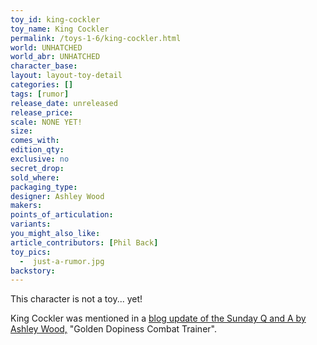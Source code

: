 ```yaml
---
toy_id: king-cockler
toy_name: King Cockler
permalink: /toys-1-6/king-cockler.html
world: UNHATCHED
world_abr: UNHATCHED
character_base: 
layout: layout-toy-detail
categories: []
tags: [rumor]
release_date: unreleased
release_price: 
scale: NONE YET!
size: 
comes_with: 
edition_qty: 
exclusive: no
secret_drop:
sold_where: 
packaging_type: 
designer: Ashley Wood
makers: 
points_of_articulation: 
variants: 
you_might_also_like:
article_contributors: [Phil Back]
toy_pics:
  -  just-a-rumor.jpg
backstory: 
---
```

This character is not a toy... yet!

King Cockler was mentioned in a <a href="https://www.worldofthreea.com/threea-production-blog/qa41" target="_blank">blog update of the Sunday Q and A by Ashley Wood,</a> "Golden Dopiness Combat Trainer".